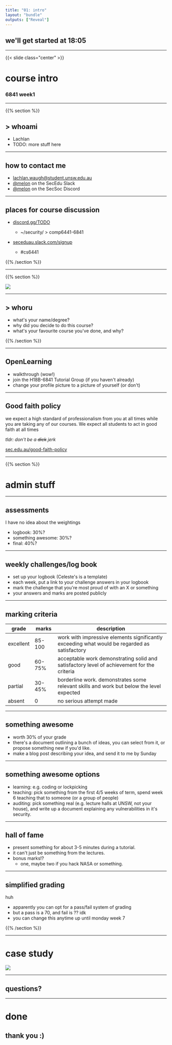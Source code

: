 ```yaml
---
title: "01: intro"
layout: "bundle"
outputs: ["Reveal"]
---
```


## we'll get started at 18:05

---

{{< slide class="center" >}}
# course intro
### 6841 week1

---

{{% section %}}

## > whoami

* Lachlan
* TODO: more stuff here

---

## how to contact me

* lachlan.waugh@student.unsw.edu.au
* [@melon]() on the SecEdu Slack
* [@melon]() on the SecSoc Discord

---

## places for course discussion

* [discord.gg/TODO](https://discord.gg/TODO)
    * ~/security/ > comp6441-6841

* [seceduau.slack.com/signup](https://seceduau.slack.com/signup)
    * #cs6441

{{% /section %}}

---

{{% section %}}

![](../assets/img/1/icebreaker.jpg)

---

## > whoru
* what's your name/degree?
* why did you decide to do this course?
* what's your favourite course you've done, and why?

{{% /section %}}

---

## OpenLearning
* walkthrough (wow!)
* join the H18B-6841 Tutorial Group (if you haven't already)
* change your profile picture to a picture of yourself (or don't)

---

## Good faith policy

we expect a high standard of professionalism from you at all times while you are taking any of our courses. We expect all students to act in good faith at all times

*tldr: don't be a ~~dick~~ jerk*

[sec.edu.au/good-faith-policy](https://sec.edu.au/good-faith-policy)

---

{{% section %}}
# admin stuff

---

## assessments
I have no idea about the weightings

* logbook: 30%?
* something awesome: 30%?
* final: 40%?

---

## weekly challenges/log book
* set up your logbook (Celeste's is a template)
* each week, put a link to your challenge answers in your logbook
* mark the challenge that you're most proud of with an X or something
* your answers and marks are posted publicly

---

## marking criteria

grade     |  marks | description                                                                                  |
----------|--------|----------------------------------------------------------------------------------------------|
excellent | 85-100 | work with impressive elements significantly exceeding what would be regarded as satisfactory |
good 	  | 60-75% | acceptable work demonstrating solid and satisfactory level of achievement for the criteria   |
partial   | 30-45% | borderline work. demonstrates some relevant skills and work but below the level expected     |
absent 	  |    0   | no serious attempt made

---

## something awesome
* worth 30% of your grade
* there's a document outlining a bunch of ideas, you can select from it, or propose something new if you'd like.
* make a blog post describing your idea, and send it to me by Sunday

---

## something awesome options
* learning: e.g. coding or lockpicking
* teaching: pick something from the first 4/5 weeks of term, spend week 6 teaching that to someone (or a group of people)
* auditing: pick something real (e.g. lecture halls at UNSW, not your house), and write up a document explaining any vulnerabilities in it's security.

---

## hall of fame
* present something for about 3-5 minutes during a tutorial.
* it can't just be something from the lectures.
* bonus marks!?
    * one, maybe two if you hack NASA or something.

---

## simplified grading
huh

* apparently you can opt for a pass/fail system of grading
* but a pass is a 70, and fail is ?? idk
* you can change this anytime up until monday week 7

{{% /section %}}

---

# case study
![](../assets/img/1/earthquake.jpg)

---

## questions?

---

# done
## thank you :)
